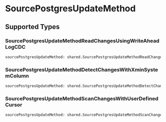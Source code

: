 # SourcePostgresUpdateMethod


## Supported Types

### SourcePostgresUpdateMethodReadChangesUsingWriteAheadLogCDC

```python
sourcePostgresUpdateMethod: shared.SourcePostgresUpdateMethodReadChangesUsingWriteAheadLogCDC = /* values here */
```

### SourcePostgresUpdateMethodDetectChangesWithXminSystemColumn

```python
sourcePostgresUpdateMethod: shared.SourcePostgresUpdateMethodDetectChangesWithXminSystemColumn = /* values here */
```

### SourcePostgresUpdateMethodScanChangesWithUserDefinedCursor

```python
sourcePostgresUpdateMethod: shared.SourcePostgresUpdateMethodScanChangesWithUserDefinedCursor = /* values here */
```

